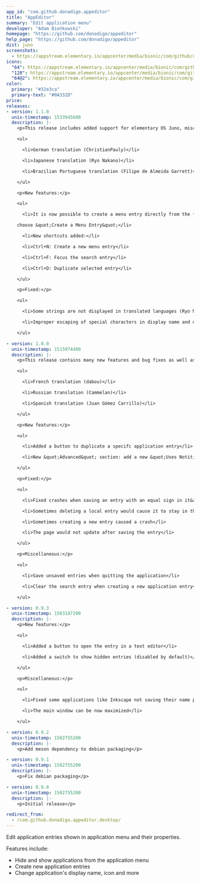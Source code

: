 ```yaml
---
app_id: "com.github.donadigo.appeditor"
title: "AppEditor"
summary: "Edit application menu"
developer: "Adam Bieńkowski"
homepage: "https://github.com/donadigo/appeditor"
help_page: "https://github.com/donadigo/appeditor"
dist: juno
screenshots:
  - https://appstream.elementary.io/appcenter/media/bionic/com/github/donadigo.appeditor/C53BD0D4C1B88F2A01E7F4F51F7CD7A0/screenshots/image-1_orig.png
icons:
  "64": https://appstream.elementary.io/appcenter/media/bionic/com/github/donadigo.appeditor/C53BD0D4C1B88F2A01E7F4F51F7CD7A0/icons/64x64/com.github.donadigo.appeditor_com.github.donadigo.appeditor.png
  "128": https://appstream.elementary.io/appcenter/media/bionic/com/github/donadigo.appeditor/C53BD0D4C1B88F2A01E7F4F51F7CD7A0/icons/128x128/com.github.donadigo.appeditor_com.github.donadigo.appeditor.png
  "64@2": https://appstream.elementary.io/appcenter/media/bionic/com/github/donadigo.appeditor/C53BD0D4C1B88F2A01E7F4F51F7CD7A0/icons/64x64@2/com.github.donadigo.appeditor_com.github.donadigo.appeditor.png
color:
  primary: "#32e3ca"
  primary-text: "#0A332D"
price: 
releases:
- version: 1.1.0
  unix-timestamp: 1533945600
  description: |-
    <p>This release includes added support for elementary OS Juno, miscellaneous improvements and new translations:</p>

    <ul>

      <li>German translation (ChristianPauly)</li>

      <li>Japanese translation (Ryo Nakano)</li>

      <li>Brazilian Portuguese translation (Filipe de Almeida Garrett)</li>

    </ul>

    <p>New features:</p>

    <ul>

      <li>It is now possible to create a menu entry directly from the file manager: right click on an executable file and

    choose &quot;Create a Menu Entry&quot;</li>

      <li>New shortcuts added:</li>

      <li>Ctrl+N: Create a new menu entry</li>

      <li>Ctrl+F: Focus the search entry</li>

      <li>Ctrl+D: Duplicate selected entry</li>

    </ul>

    <p>Fixed:</p>

    <ul>

      <li>Some strings are not displayed in translated languages (Ryo Nakano)</li>

      <li>Improper escaping of special characters in display name and description</li>

    </ul>

- version: 1.0.0
  unix-timestamp: 1515974400
  description: |-
    <p>This release contains many new features and bug fixes as well as added suport for translations:</p>

    <ul>

      <li>French translation (dabou)</li>

      <li>Russian translation (Cammelan)</li>

      <li>Spanish translation (Juan Gómez Carrillo)</li>

    </ul>

    <p>New features:</p>

    <ul>

      <li>Added a button to duplicate a specifc application entry</li>

      <li>New &quot;Advanced&quot; section: add a new &quot;Uses Notitifications&quot; key</li>

    </ul>

    <p>Fixed:</p>

    <ul>

      <li>Fixed crashes when saving an entry with an equal sign in it&apos;s command line property</li>

      <li>Sometimes deleting a local entry would cause it to stay in the sidebar until the next launch</li>

      <li>Sometimes creating a new entry caused a crash</li>

      <li>The page would not update after saving the entry</li>

    </ul>

    <p>Miscellaneous:</p>

    <ul>

      <li>Save unsaved entries when quitting the application</li>

      <li>Clear the search entry when creating a new application entry</li>

    </ul>

- version: 0.9.3
  unix-timestamp: 1503187200
  description: |-
    <p>New features:</p>

    <ul>

      <li>Added a button to open the entry in a text editor</li>

      <li>Added a switch to show hidden entries (disabled by default)</li>

    </ul>

    <p>Miscellaneous:</p>

    <ul>

      <li>Fixed some applications like Inkscape not saving their name properly</li>

      <li>The main window can be now maximized</li>

    </ul>

- version: 0.9.2
  unix-timestamp: 1502755200
  description: |-
    <p>Add meson dependency to debian packaging</p>

- version: 0.9.1
  unix-timestamp: 1502755200
  description: |-
    <p>Fix debian packaging</p>

- version: 0.9.0
  unix-timestamp: 1502755200
  description: |-
    <p>Initial release</p>

redirect_from:
  - /com.github.donadigo.appeditor.desktop/
---
```

<p>Edit application entries shown in application menu and their properties.</p>
<p>Features include:</p>
<ul>
  <li>Hide and show applications from the application menu</li>
  <li>Create new application entries</li>
  <li>Change application&apos;s display name, icon and more</li>
</ul>
